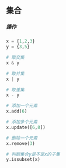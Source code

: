 ## 集合

##### 操作

```python
x = {1,2,3}
y = {3,5}

# 取交集
x & y

# 取并集
x | y

# 取差集
x - y

# 添加一个元素
x.add(6)

# 添加多个元素
x.update([6,8])

# 删除一个元素
x.remove(3)

# 判断集合y是不是x的子集
y.issubset(x)

  
```

